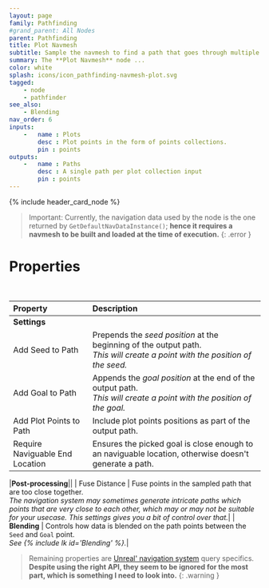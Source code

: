 ```yaml
---
layout: page
family: Pathfinding
#grand_parent: All Nodes
parent: Pathfinding
title: Plot Navmesh
subtitle: Sample the navmesh to find a path that goes through multiple chained points.
summary: The **Plot Navmesh** node ...
color: white
splash: icons/icon_pathfinding-navmesh-plot.svg
tagged: 
    - node
    - pathfinder
see_also: 
    - Blending
nav_order: 6
inputs:
    -   name : Plots
        desc : Plot points in the form of points collections.
        pin : points
outputs:
    -   name : Paths
        desc : A single path per plot collection input
        pin : points
---
```


{% include header_card_node %}

>Important: Currently, the navigation data used by the node is the one returned by `GetDefaultNavDataInstance()`; **hence it requires a navmesh to be built and loaded at the time of execution.**
{: .error }

# Properties
<br>

| Property       | Description          |
|:-------------|:------------------|
|**Settings**||
| Add Seed to Path           | Prepends the *seed position* at the beginning of the output path.<br>*This will create a point with the position of the seed.* |
| Add Goal to Path           | Appends the *goal position* at the end of the output path.<br>*This will create a point with the position of the goal.* |
| Add Plot Points to Path           | Include plot points positions as part of the output path. |
| Require Naviguable End Location           | Ensures the picked goal is close enough to an naviguable location, otherwise doesn't generate a path. |

|**Post-processing**||
| Fuse Distance          | Fuse points in the sampled path that are too close together.<br>*The navigation system may sometimes generate intricate paths which points that are very close to each other, which may or may not be suitable for your usecase. This settings gives you a bit of control over that.*|
| **Blending**          | Controls how data is blended on the path points between the `Seed` and `Goal` point.<br>*See {% include lk id='Blending' %}.*|

> Remaining properties are [Unreal' navigation system](https://docs.unrealengine.com/4.27/en-US/InteractiveExperiences/ArtificialIntelligence/NavigationSystem/) query specifics.
> **Despite using the right API, they seem to be ignored for the most part, which is something I need to look into.**
{: .warning }


